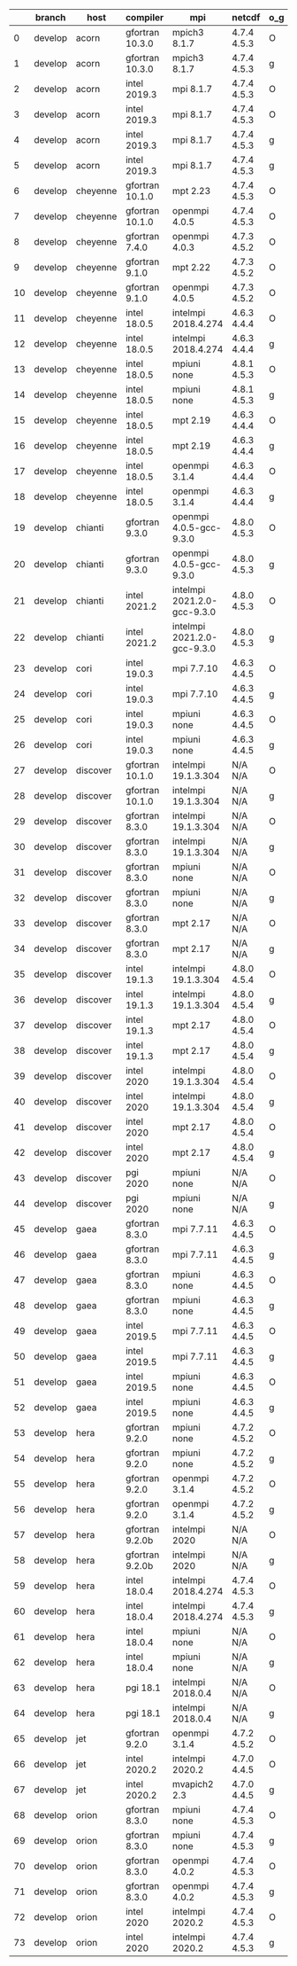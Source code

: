 |    | branch   | host     | compiler        | mpi                         | netcdf      | o_g   | os     | build   | u_pass   | u_fail   | s_pass   | s_fail   | e_pass   | e_fail   | nuopc_pass   | nuopc_fail   | artifacts_hash                                                                                                                                                        | modified                  |
|----|----------|----------|-----------------|-----------------------------|-------------|-------|--------|---------|----------|----------|----------|----------|----------|----------|--------------|--------------|-----------------------------------------------------------------------------------------------------------------------------------------------------------------------|---------------------------|
|  0 | develop  | acorn    | gfortran 10.3.0 | mpich3 8.1.7                | 4.7.4 4.5.3 | O     | Linux  | pass    | 13685    | 0        | 49       | 0        | 80       | 0        | 50           | 0            | [artifacts](https://github.com/esmf-org/esmf-test-artifacts/tree/2504ac18d51d5dd3b413c4f1a5b7deb9340be71a/develop/acorn/gfortran/10.3.0/O/mpich3/8.1.7)               | 1647306466.3060899        |
|  1 | develop  | acorn    | gfortran 10.3.0 | mpich3 8.1.7                | 4.7.4 4.5.3 | g     | Linux  | pass    | 13685    | 0        | 49       | 0        | 80       | 0        | 50           | 0            | [artifacts](https://github.com/esmf-org/esmf-test-artifacts/tree/7b0fdb15252ed09820e6d309dff6a06b7dc2ba38/develop/acorn/gfortran/10.3.0/g/mpich3/8.1.7)               | 1647306466.3061476        |
|  2 | develop  | acorn    | intel 2019.3    | mpi 8.1.7                   | 4.7.4 4.5.3 | O     | Linux  | pass    | 13685    | 0        | 49       | 0        | 80       | 0        | 50           | 0            | [artifacts](https://github.com/esmf-org/esmf-test-artifacts/tree/850257badeb16134616290d63cbd8dba22a7703f/develop/acorn/intel/2019.3/O/mpi/8.1.7)                     | 1647306466.3061428        |
|  3 | develop  | acorn    | intel 2019.3    | mpi 8.1.7                   | 4.7.4 4.5.3 | O     | Unicos | pass    | fail     | fail     | fail     | fail     | fail     | fail     | 0            | 50           | [artifacts](https://github.com/esmf-org/esmf-test-artifacts/tree/537dce143b8c96e7a2defa801509fd756a5d1027/develop/acorn/intel/2019.3/O/mpi/8.1.7)                     | 2022-03-16 01:32:13 +0000 |
|  4 | develop  | acorn    | intel 2019.3    | mpi 8.1.7                   | 4.7.4 4.5.3 | g     | Linux  | pass    | 13685    | 0        | 49       | 0        | 80       | 0        | 50           | 0            | [artifacts](https://github.com/esmf-org/esmf-test-artifacts/tree/8910a1c5bc1098903517ab6e1b288dfe666d77dc/develop/acorn/intel/2019.3/g/mpi/8.1.7)                     | 1647306466.3061357        |
|  5 | develop  | acorn    | intel 2019.3    | mpi 8.1.7                   | 4.7.4 4.5.3 | g     | Unicos | pass    | fail     | fail     | fail     | fail     | fail     | fail     | 0            | 50           | [artifacts](https://github.com/esmf-org/esmf-test-artifacts/tree/3b9267f1f9cad42eeab91d03553da98f527f5ae4/develop/acorn/intel/2019.3/g/mpi/8.1.7)                     | 2022-03-16 01:33:37 +0000 |
|  6 | develop  | cheyenne | gfortran 10.1.0 | mpt 2.23                    | 4.7.4 4.5.3 | O     | Linux  | pass    | 13685    | 0        | 49       | 0        | 80       | 0        | 50           | 0            | [artifacts](https://github.com/esmf-org/esmf-test-artifacts/tree/5cf6f7e6d1804566cd8f03b54db0e30be7898c55/develop/cheyenne/gfortran/10.1.0/O/mpt/2.23)                | 2022-03-15 06:36:10 -0600 |
|  7 | develop  | cheyenne | gfortran 10.1.0 | openmpi 4.0.5               | 4.7.4 4.5.3 | O     | Linux  | pass    | 13685    | 0        | 49       | 0        | 80       | 0        | 50           | 0            | [artifacts](https://github.com/esmf-org/esmf-test-artifacts/tree/013c689618c31bdf65c6727e6e3e59e618865f7b/develop/cheyenne/gfortran/10.1.0/O/openmpi/4.0.5)           | 2022-03-15 06:41:30 -0600 |
|  8 | develop  | cheyenne | gfortran 7.4.0  | openmpi 4.0.3               | 4.7.3 4.5.2 | O     | Linux  | pass    | 13685    | 0        | 49       | 0        | 80       | 0        | 50           | 0            | [artifacts](https://github.com/esmf-org/esmf-test-artifacts/tree/5cf6f7e6d1804566cd8f03b54db0e30be7898c55/develop/cheyenne/gfortran/7.4.0/O/openmpi/4.0.3)            | 2022-03-15 06:36:10 -0600 |
|  9 | develop  | cheyenne | gfortran 9.1.0  | mpt 2.22                    | 4.7.3 4.5.2 | O     | Linux  | pass    | 13685    | 0        | 49       | 0        | 80       | 0        | 50           | 0            | [artifacts](https://github.com/esmf-org/esmf-test-artifacts/tree/741f6a6224b2aa2adff48e9e42dcc7e1a033b458/develop/cheyenne/gfortran/9.1.0/O/mpt/2.22)                 | 2022-03-15 06:34:45 -0600 |
| 10 | develop  | cheyenne | gfortran 9.1.0  | openmpi 4.0.5               | 4.7.3 4.5.2 | O     | Linux  | pass    | 13685    | 0        | 49       | 0        | 80       | 0        | 50           | 0            | [artifacts](https://github.com/esmf-org/esmf-test-artifacts/tree/5fda5129096d886b4af578358ac62a9d318f125c/develop/cheyenne/gfortran/9.1.0/O/openmpi/4.0.5)            | 2022-03-15 06:38:41 -0600 |
| 11 | develop  | cheyenne | intel 18.0.5    | intelmpi 2018.4.274         | 4.6.3 4.4.4 | O     | Linux  | pass    | 13685    | 0        | 49       | 0        | 80       | 0        | 50           | 0            | [artifacts](https://github.com/esmf-org/esmf-test-artifacts/tree/066bba4859463b854e0897858e8b75283756b76f/develop/cheyenne/intel/18.0.5/O/intelmpi/2018.4.274)        | 2022-03-10 07:41:29 -0700 |
| 12 | develop  | cheyenne | intel 18.0.5    | intelmpi 2018.4.274         | 4.6.3 4.4.4 | g     | Linux  | pass    | 13685    | 0        | 49       | 0        | 80       | 0        | 50           | 0            | [artifacts](https://github.com/esmf-org/esmf-test-artifacts/tree/386ef7e7120e213f039fefc5d600d2856991ea84/develop/cheyenne/intel/18.0.5/g/intelmpi/2018.4.274)        | 2022-03-10 07:48:54 -0700 |
| 13 | develop  | cheyenne | intel 18.0.5    | mpiuni none                 | 4.8.1 4.5.3 | O     | Linux  | pass    | 12158    | 0        | 8        | 0        | 43       | 0        | 0            | 50           | [artifacts](https://github.com/esmf-org/esmf-test-artifacts/tree/821726b7933afd7eb963317f5b8694f2efd2ef60/develop/cheyenne/intel/18.0.5/O/mpiuni/none)                | 2022-03-10 07:19:20 -0700 |
| 14 | develop  | cheyenne | intel 18.0.5    | mpiuni none                 | 4.8.1 4.5.3 | g     | Linux  | pass    | 12158    | 0        | 8        | 0        | 43       | 0        | 0            | 50           | [artifacts](https://github.com/esmf-org/esmf-test-artifacts/tree/27421bde6123aaae0380e9442b199131ba200b41/develop/cheyenne/intel/18.0.5/g/mpiuni/none)                | 2022-03-10 07:29:15 -0700 |
| 15 | develop  | cheyenne | intel 18.0.5    | mpt 2.19                    | 4.6.3 4.4.4 | O     | Linux  | pass    | 13685    | 0        | 49       | 0        | 80       | 0        | 50           | 0            | [artifacts](https://github.com/esmf-org/esmf-test-artifacts/tree/cb5b881a8de76167180cb41adf1f49b1ea7e4357/develop/cheyenne/intel/18.0.5/O/mpt/2.19)                   | 2022-03-10 07:48:19 -0700 |
| 16 | develop  | cheyenne | intel 18.0.5    | mpt 2.19                    | 4.6.3 4.4.4 | g     | Linux  | pass    | 13685    | 0        | 49       | 0        | 80       | 0        | 50           | 0            | [artifacts](https://github.com/esmf-org/esmf-test-artifacts/tree/cf7d5cbff768b8a69e7e3f86d7d7da0fc4cdbc43/develop/cheyenne/intel/18.0.5/g/mpt/2.19)                   | 2022-03-10 07:55:08 -0700 |
| 17 | develop  | cheyenne | intel 18.0.5    | openmpi 3.1.4               | 4.6.3 4.4.4 | O     | Linux  | pass    | 13685    | 0        | 49       | 0        | 80       | 0        | 50           | 0            | [artifacts](https://github.com/esmf-org/esmf-test-artifacts/tree/5bf71b1ce02a1749f661451d95dedb451a7c117c/develop/cheyenne/intel/18.0.5/O/openmpi/3.1.4)              | 2022-03-10 07:43:42 -0700 |
| 18 | develop  | cheyenne | intel 18.0.5    | openmpi 3.1.4               | 4.6.3 4.4.4 | g     | Linux  | pass    | 13685    | 0        | 49       | 0        | 80       | 0        | 50           | 0            | [artifacts](https://github.com/esmf-org/esmf-test-artifacts/tree/9a271a153d2f4624a5503106f60b38a48682cc7e/develop/cheyenne/intel/18.0.5/g/openmpi/3.1.4)              | 2022-03-10 07:50:13 -0700 |
| 19 | develop  | chianti  | gfortran 9.3.0  | openmpi 4.0.5-gcc-9.3.0     | 4.8.0 4.5.3 | O     | Linux  | pass    | 13268    | 1        | 49       | 0        | 80       | 0        | 44           | 6            | [artifacts](https://github.com/esmf-org/esmf-test-artifacts/tree/ebb6d31c5dd876d646259812e3a120ad4323e7e3/develop/chianti/gfortran/9.3.0/O/openmpi/4.0.5-gcc-9.3.0)   | 2022-03-16 01:54:27 -0400 |
| 20 | develop  | chianti  | gfortran 9.3.0  | openmpi 4.0.5-gcc-9.3.0     | 4.8.0 4.5.3 | g     | Linux  | pass    | 13269    | 0        | 49       | 0        | 80       | 0        | 44           | 6            | [artifacts](https://github.com/esmf-org/esmf-test-artifacts/tree/438c8be73baa035476c27dd90c1b51e94c20434f/develop/chianti/gfortran/9.3.0/g/openmpi/4.0.5-gcc-9.3.0)   | 2022-03-16 02:48:16 -0400 |
| 21 | develop  | chianti  | intel 2021.2    | intelmpi 2021.2.0-gcc-9.3.0 | 4.8.0 4.5.3 | O     | Linux  | pass    | 13269    | 0        | 49       | 0        | 80       | 0        | 44           | 6            | [artifacts](https://github.com/esmf-org/esmf-test-artifacts/tree/657a535f3df45efb8b20a0e784a3f510005e8a59/develop/chianti/intel/2021.2/O/intelmpi/2021.2.0-gcc-9.3.0) | 2022-03-16 02:23:24 -0400 |
| 22 | develop  | chianti  | intel 2021.2    | intelmpi 2021.2.0-gcc-9.3.0 | 4.8.0 4.5.3 | g     | Linux  | pass    | 13269    | 0        | 49       | 0        | 80       | 0        | 44           | 6            | [artifacts](https://github.com/esmf-org/esmf-test-artifacts/tree/13236b1163958fc3111bc24475b15478f6121542/develop/chianti/intel/2021.2/g/intelmpi/2021.2.0-gcc-9.3.0) | 2022-03-16 03:18:27 -0400 |
| 23 | develop  | cori     | intel 19.0.3    | mpi 7.7.10                  | 4.6.3 4.4.5 | O     | Unicos | pass    | 13670    | 15       | 49       | 0        | 80       | 0        | 50           | 0            | [artifacts](https://github.com/esmf-org/esmf-test-artifacts/tree/1acc7d5916161bf9f66a3002f0db0be2089b859b/develop/cori/intel/19.0.3/O/mpi/7.7.10)                     | 2022-03-15 13:39:53 -0700 |
| 24 | develop  | cori     | intel 19.0.3    | mpi 7.7.10                  | 4.6.3 4.4.5 | g     | Unicos | pass    | fail     | fail     | fail     | fail     | fail     | fail     | 0            | 0            | [artifacts](https://github.com/esmf-org/esmf-test-artifacts/tree/37651773fb374e18bc7d0aa02d60440d00e778dc/develop/cori/intel/19.0.3/g/mpi/7.7.10)                     | 2022-03-15 18:48:14 -0700 |
| 25 | develop  | cori     | intel 19.0.3    | mpiuni none                 | 4.6.3 4.4.5 | O     | Unicos | pass    | 12143    | 15       | 8        | 0        | 43       | 0        | 0            | 50           | [artifacts](https://github.com/esmf-org/esmf-test-artifacts/tree/4e8ad129e719e7c5b50680c9d10f3b88ee5c098f/develop/cori/intel/19.0.3/O/mpiuni/none)                    | 2022-03-15 07:54:26 -0700 |
| 26 | develop  | cori     | intel 19.0.3    | mpiuni none                 | 4.6.3 4.4.5 | g     | Unicos | pass    | 12143    | 15       | 8        | 0        | 43       | 0        | 0            | 50           | [artifacts](https://github.com/esmf-org/esmf-test-artifacts/tree/9e9c793aced6fc38b4f60782267c850042e3536c/develop/cori/intel/19.0.3/g/mpiuni/none)                    | 2022-03-15 14:44:04 -0700 |
| 27 | develop  | discover | gfortran 10.1.0 | intelmpi 19.1.3.304         | N/A N/A     | O     | Linux  | pass    | 13254    | 15       | 49       | 0        | 80       | 0        | 50           | 0            | [artifacts](https://github.com/esmf-org/esmf-test-artifacts/tree/d7fb0d8aac6c635832ef81648c8ae2119fda1b70/develop/discover/gfortran/10.1.0/O/intelmpi/19.1.3.304)     | 2022-03-16 01:44:45 -0400 |
| 28 | develop  | discover | gfortran 10.1.0 | intelmpi 19.1.3.304         | N/A N/A     | g     | Linux  | pass    | 13254    | 15       | 49       | 0        | 80       | 0        | 50           | 0            | [artifacts](https://github.com/esmf-org/esmf-test-artifacts/tree/5d7a9cabb1a5f2cfaecb74d9b18f20be11ac0fad/develop/discover/gfortran/10.1.0/g/intelmpi/19.1.3.304)     | 2022-03-16 01:50:50 -0400 |
| 29 | develop  | discover | gfortran 8.3.0  | intelmpi 19.1.3.304         | N/A N/A     | O     | Linux  | pass    | 13254    | 15       | 49       | 0        | 80       | 0        | 50           | 0            | [artifacts](https://github.com/esmf-org/esmf-test-artifacts/tree/d16b72734ccca8cda77a42ee7e56bbc7015cf0c5/develop/discover/gfortran/8.3.0/O/intelmpi/19.1.3.304)      | 2022-03-16 01:41:07 -0400 |
| 30 | develop  | discover | gfortran 8.3.0  | intelmpi 19.1.3.304         | N/A N/A     | g     | Linux  | pass    | 13254    | 15       | 49       | 0        | 80       | 0        | 50           | 0            | [artifacts](https://github.com/esmf-org/esmf-test-artifacts/tree/aaecfcdfbb869ff7f58ca85aeface5ec4ef65adb/develop/discover/gfortran/8.3.0/g/intelmpi/19.1.3.304)      | 2022-03-16 01:52:30 -0400 |
| 31 | develop  | discover | gfortran 8.3.0  | mpiuni none                 | N/A N/A     | O     | Linux  | pass    | 11742    | 0        | 8        | 0        | 43       | 0        | 0            | 50           | [artifacts](https://github.com/esmf-org/esmf-test-artifacts/tree/8c0671fc1e79353c44c7be3513be366c4ecc9fdc/develop/discover/gfortran/8.3.0/O/mpiuni/none)              | 2022-03-16 01:31:38 -0400 |
| 32 | develop  | discover | gfortran 8.3.0  | mpiuni none                 | N/A N/A     | g     | Linux  | pass    | 11742    | 0        | 8        | 0        | 43       | 0        | 0            | 50           | [artifacts](https://github.com/esmf-org/esmf-test-artifacts/tree/6384eadb94d8cf0ecb58375e334446c5a6198d77/develop/discover/gfortran/8.3.0/g/mpiuni/none)              | 2022-03-16 01:42:22 -0400 |
| 33 | develop  | discover | gfortran 8.3.0  | mpt 2.17                    | N/A N/A     | O     | Linux  | pass    | 13269    | 0        | 49       | 0        | 80       | 0        | 46           | 4            | [artifacts](https://github.com/esmf-org/esmf-test-artifacts/tree/e5439bba24b970ebf58deebc04df4d271a3e9531/develop/discover/gfortran/8.3.0/O/mpt/2.17)                 | 2022-03-16 01:33:56 -0400 |
| 34 | develop  | discover | gfortran 8.3.0  | mpt 2.17                    | N/A N/A     | g     | Linux  | pass    | 13269    | 0        | 49       | 0        | 80       | 0        | 46           | 4            | [artifacts](https://github.com/esmf-org/esmf-test-artifacts/tree/18606aa6aa20441c88cd6b464153988e7139ba34/develop/discover/gfortran/8.3.0/g/mpt/2.17)                 | 2022-03-16 01:42:44 -0400 |
| 35 | develop  | discover | intel 19.1.3    | intelmpi 19.1.3.304         | 4.8.0 4.5.4 | O     | Linux  | pass    | 13269    | 0        | 49       | 0        | 80       | 0        | 50           | 0            | [artifacts](https://github.com/esmf-org/esmf-test-artifacts/tree/653a61f8586896704e510cceaf54baa7ebc2c68d/develop/discover/intel/19.1.3/O/intelmpi/19.1.3.304)        | 2022-03-16 01:54:16 -0400 |
| 36 | develop  | discover | intel 19.1.3    | intelmpi 19.1.3.304         | 4.8.0 4.5.4 | g     | Linux  | pass    | 13269    | 0        | 49       | 0        | 80       | 0        | 50           | 0            | [artifacts](https://github.com/esmf-org/esmf-test-artifacts/tree/613df32fe970214215dc16de3b5e7859e8c63aa6/develop/discover/intel/19.1.3/g/intelmpi/19.1.3.304)        | 2022-03-16 02:02:06 -0400 |
| 37 | develop  | discover | intel 19.1.3    | mpt 2.17                    | 4.8.0 4.5.4 | O     | Linux  | pass    | 13269    | 0        | 49       | 0        | 80       | 0        | 50           | 0            | [artifacts](https://github.com/esmf-org/esmf-test-artifacts/tree/d7fb0d8aac6c635832ef81648c8ae2119fda1b70/develop/discover/intel/19.1.3/O/mpt/2.17)                   | 2022-03-16 01:44:45 -0400 |
| 38 | develop  | discover | intel 19.1.3    | mpt 2.17                    | 4.8.0 4.5.4 | g     | Linux  | pass    | 13269    | 0        | 49       | 0        | 80       | 0        | 50           | 0            | [artifacts](https://github.com/esmf-org/esmf-test-artifacts/tree/3d6cbbdc6428d777fc2d2e2ba038a67aa3947cd3/develop/discover/intel/19.1.3/g/mpt/2.17)                   | 2022-03-16 01:53:11 -0400 |
| 39 | develop  | discover | intel 2020      | intelmpi 19.1.3.304         | 4.8.0 4.5.4 | O     | Linux  | pass    | 13685    | 0        | 49       | 0        | 80       | 0        | 50           | 0            | [artifacts](https://github.com/esmf-org/esmf-test-artifacts/tree/86ecb31d4c61b3249cdca3c59669c5bc87b173d3/develop/discover/intel/2020/O/intelmpi/19.1.3.304)          | 2022-03-15 01:59:22 -0400 |
| 40 | develop  | discover | intel 2020      | intelmpi 19.1.3.304         | 4.8.0 4.5.4 | g     | Linux  | pass    | 13685    | 0        | 49       | 0        | 80       | 0        | 50           | 0            | [artifacts](https://github.com/esmf-org/esmf-test-artifacts/tree/71cd5af7b3cdebadff4d9c6bf2bbcd1a1c1c4703/develop/discover/intel/2020/g/intelmpi/19.1.3.304)          | 2022-03-15 02:02:40 -0400 |
| 41 | develop  | discover | intel 2020      | mpt 2.17                    | 4.8.0 4.5.4 | O     | Linux  | pass    | 13685    | 0        | 49       | 0        | 80       | 0        | 50           | 0            | [artifacts](https://github.com/esmf-org/esmf-test-artifacts/tree/587eafa837df88de8b9c66b6881ce98d80bdca06/develop/discover/intel/2020/O/mpt/2.17)                     | 2022-03-15 01:50:46 -0400 |
| 42 | develop  | discover | intel 2020      | mpt 2.17                    | 4.8.0 4.5.4 | g     | Linux  | pass    | 13685    | 0        | 49       | 0        | 80       | 0        | 50           | 0            | [artifacts](https://github.com/esmf-org/esmf-test-artifacts/tree/b7395ca1866bca4e4c8378c6c2ea3070f557b507/develop/discover/intel/2020/g/mpt/2.17)                     | 2022-03-15 01:53:19 -0400 |
| 43 | develop  | discover | pgi 2020        | mpiuni none                 | N/A N/A     | O     | Linux  | pass    | 11120    | 622      | 6        | 2        | 40       | 3        | 0            | 50           | [artifacts](https://github.com/esmf-org/esmf-test-artifacts/tree/b9cd9bf6a6ffb5ca3fc871a71df0872e039b7c06/develop/discover/pgi/2020/O/mpiuni/none)                    | 2022-03-16 02:49:01 -0400 |
| 44 | develop  | discover | pgi 2020        | mpiuni none                 | N/A N/A     | g     | Linux  | pass    | 11536    | 622      | 4        | 4        | 40       | 3        | 0            | 50           | [artifacts](https://github.com/esmf-org/esmf-test-artifacts/tree/69b20b8d7917e8dfc5f28e89d35a03e94cbcbc3d/develop/discover/pgi/2020/g/mpiuni/none)                    | 2022-03-15 03:06:08 -0400 |
| 45 | develop  | gaea     | gfortran 8.3.0  | mpi 7.7.11                  | 4.6.3 4.4.5 | O     | Unicos | pass    | 13268    | 1        | 49       | 0        | 80       | 0        | 47           | 3            | [artifacts](https://github.com/esmf-org/esmf-test-artifacts/tree/185782d1bd3d4828da685a7476a531697bcedd0f/develop/gaea/gfortran/8.3.0/O/mpi/7.7.11)                   | 2022-03-16 01:59:07 -0400 |
| 46 | develop  | gaea     | gfortran 8.3.0  | mpi 7.7.11                  | 4.6.3 4.4.5 | g     | Unicos | pass    | 13268    | 1        | 49       | 0        | 80       | 0        | 47           | 3            | [artifacts](https://github.com/esmf-org/esmf-test-artifacts/tree/7042c40fdbb74d5927d6e72ba41446758771a4fe/develop/gaea/gfortran/8.3.0/g/mpi/7.7.11)                   | 2022-03-16 02:35:02 -0400 |
| 47 | develop  | gaea     | gfortran 8.3.0  | mpiuni none                 | 4.6.3 4.4.5 | O     | Unicos | pass    | 11742    | 0        | 8        | 0        | 43       | 0        | 0            | 50           | [artifacts](https://github.com/esmf-org/esmf-test-artifacts/tree/d5b62e60aab07ae47fc6cfbfef318e04519915aa/develop/gaea/gfortran/8.3.0/O/mpiuni/none)                  | 2022-03-16 01:32:37 -0400 |
| 48 | develop  | gaea     | gfortran 8.3.0  | mpiuni none                 | 4.6.3 4.4.5 | g     | Unicos | pass    | 11742    | 0        | 8        | 0        | 43       | 0        | 0            | 50           | [artifacts](https://github.com/esmf-org/esmf-test-artifacts/tree/cc45be0567152fea58239de385bfa44b6a1d7f15/develop/gaea/gfortran/8.3.0/g/mpiuni/none)                  | 2022-03-16 02:23:01 -0400 |
| 49 | develop  | gaea     | intel 2019.5    | mpi 7.7.11                  | 4.6.3 4.4.5 | O     | Unicos | pass    | 13254    | 15       | 49       | 0        | 80       | 0        | 47           | 3            | [artifacts](https://github.com/esmf-org/esmf-test-artifacts/tree/e9fea4db4a7ed206e9ce7eac9a003b71f4846518/develop/gaea/intel/2019.5/O/mpi/7.7.11)                     | 2022-03-16 01:45:54 -0400 |
| 50 | develop  | gaea     | intel 2019.5    | mpi 7.7.11                  | 4.6.3 4.4.5 | g     | Unicos | pass    | 13254    | 15       | 49       | 0        | 80       | 0        | 47           | 3            | [artifacts](https://github.com/esmf-org/esmf-test-artifacts/tree/7947f4f3b98a3b7c1fdb90d9cca6c4a69993f0a0/develop/gaea/intel/2019.5/g/mpi/7.7.11)                     | 2022-03-16 01:51:52 -0400 |
| 51 | develop  | gaea     | intel 2019.5    | mpiuni none                 | 4.6.3 4.4.5 | O     | Unicos | pass    | 11727    | 15       | 8        | 0        | 43       | 0        | 0            | 50           | [artifacts](https://github.com/esmf-org/esmf-test-artifacts/tree/f71e3335a5a923b76b52b7b693cc409a9458a439/develop/gaea/intel/2019.5/O/mpiuni/none)                    | 2022-03-16 01:23:48 -0400 |
| 52 | develop  | gaea     | intel 2019.5    | mpiuni none                 | 4.6.3 4.4.5 | g     | Unicos | pass    | 11727    | 15       | 8        | 0        | 43       | 0        | 0            | 50           | [artifacts](https://github.com/esmf-org/esmf-test-artifacts/tree/a09ea90886dd756c2abb92db08ce81aa70293360/develop/gaea/intel/2019.5/g/mpiuni/none)                    | 2022-03-16 01:38:56 -0400 |
| 53 | develop  | hera     | gfortran 9.2.0  | mpiuni none                 | 4.7.2 4.5.2 | O     | Linux  | pass    | 12158    | 0        | 8        | 0        | 43       | 0        | 0            | 50           | [artifacts](https://github.com/esmf-org/esmf-test-artifacts/tree/8204e19226752296f0d282afc2f265ae62a44895/develop/hera/gfortran/9.2.0/O/mpiuni/none)                  | 2022-03-15 10:24:16 +0000 |
| 54 | develop  | hera     | gfortran 9.2.0  | mpiuni none                 | 4.7.2 4.5.2 | g     | Linux  | pass    | 12158    | 0        | 8        | 0        | 43       | 0        | 0            | 50           | [artifacts](https://github.com/esmf-org/esmf-test-artifacts/tree/6e7d76ff00d60ce3228f794e227adee3c1490f1b/develop/hera/gfortran/9.2.0/g/mpiuni/none)                  | 2022-03-15 10:30:28 +0000 |
| 55 | develop  | hera     | gfortran 9.2.0  | openmpi 3.1.4               | 4.7.2 4.5.2 | O     | Linux  | pass    | 13685    | 0        | 49       | 0        | 80       | 0        | 50           | 0            | [artifacts](https://github.com/esmf-org/esmf-test-artifacts/tree/e25f6bcd8cc6edb1b6907c5a0517f9980e6ccafd/develop/hera/gfortran/9.2.0/O/openmpi/3.1.4)                | 2022-03-15 12:06:05 +0000 |
| 56 | develop  | hera     | gfortran 9.2.0  | openmpi 3.1.4               | 4.7.2 4.5.2 | g     | Linux  | pass    | 13685    | 0        | 49       | 0        | 80       | 0        | 50           | 0            | [artifacts](https://github.com/esmf-org/esmf-test-artifacts/tree/2261d19a4d7de4fa4d5ec81e4bf0d847ebc38202/develop/hera/gfortran/9.2.0/g/openmpi/3.1.4)                | 2022-03-15 12:07:09 +0000 |
| 57 | develop  | hera     | gfortran 9.2.0b | intelmpi 2020               | N/A N/A     | O     | Linux  | pass    | 0        | 8807     | 0        | 49       | 0        | 80       | 0            | 50           | [artifacts](https://github.com/esmf-org/esmf-test-artifacts/tree/b1613e9805e3979d771e07ddaa2c972010200a46/develop/hera/gfortran/9.2.0b/O/intelmpi/2020)               | 2022-03-15 10:27:58 +0000 |
| 58 | develop  | hera     | gfortran 9.2.0b | intelmpi 2020               | N/A N/A     | g     | Linux  | pass    | 0        | 8807     | 0        | 49       | 0        | 80       | 0            | 50           | [artifacts](https://github.com/esmf-org/esmf-test-artifacts/tree/cb42475c258bde9c006f644b80455d3ce9e32d84/develop/hera/gfortran/9.2.0b/g/intelmpi/2020)               | 2022-03-15 10:28:55 +0000 |
| 59 | develop  | hera     | intel 18.0.4    | intelmpi 2018.4.274         | 4.7.4 4.5.3 | O     | Linux  | pass    | 13685    | 0        | 49       | 0        | 80       | 0        | 50           | 0            | [artifacts](https://github.com/esmf-org/esmf-test-artifacts/tree/9038556b2d4d16f93913583e8b65fe663e8f4b6f/develop/hera/intel/18.0.4/O/intelmpi/2018.4.274)            | 2022-03-15 11:06:01 +0000 |
| 60 | develop  | hera     | intel 18.0.4    | intelmpi 2018.4.274         | 4.7.4 4.5.3 | g     | Linux  | pass    | 13685    | 0        | 49       | 0        | 80       | 0        | 50           | 0            | [artifacts](https://github.com/esmf-org/esmf-test-artifacts/tree/9038556b2d4d16f93913583e8b65fe663e8f4b6f/develop/hera/intel/18.0.4/g/intelmpi/2018.4.274)            | 2022-03-15 11:06:01 +0000 |
| 61 | develop  | hera     | intel 18.0.4    | mpiuni none                 | N/A N/A     | O     | Linux  | fail    | fail     | fail     | fail     | fail     | fail     | fail     | 0            | 50           | [artifacts](https://github.com/esmf-org/esmf-test-artifacts/tree/d880bb761e0de59928bc70485f44b8ba18026aa7/develop/hera/intel/18.0.4/O/mpiuni/none)                    | 2022-03-15 10:06:21 +0000 |
| 62 | develop  | hera     | intel 18.0.4    | mpiuni none                 | N/A N/A     | g     | Linux  | fail    | fail     | fail     | fail     | fail     | fail     | fail     | 0            | 50           | [artifacts](https://github.com/esmf-org/esmf-test-artifacts/tree/b3ec24bd05ce7acf6c73bc1ec88baf885e275c82/develop/hera/intel/18.0.4/g/mpiuni/none)                    | 2022-03-15 10:06:19 +0000 |
| 63 | develop  | hera     | pgi 18.1        | intelmpi 2018.0.4           | N/A N/A     | O     | Linux  | fail    | fail     | fail     | fail     | fail     | fail     | fail     | 0            | 50           | [artifacts](https://github.com/esmf-org/esmf-test-artifacts/tree/334e08fb41af41392d5e9ae688f74d8b9e5b9a61/develop/hera/pgi/18.1/O/intelmpi/2018.0.4)                  | 2022-03-15 12:09:06 +0000 |
| 64 | develop  | hera     | pgi 18.1        | intelmpi 2018.0.4           | N/A N/A     | g     | Linux  | fail    | fail     | fail     | fail     | fail     | fail     | fail     | 0            | 50           | [artifacts](https://github.com/esmf-org/esmf-test-artifacts/tree/f614f2c3840af1a5d71434f7d8c933e1fcff36b8/develop/hera/pgi/18.1/g/intelmpi/2018.0.4)                  | 2022-03-15 12:13:03 +0000 |
| 65 | develop  | jet      | gfortran 9.2.0  | openmpi 3.1.4               | 4.7.2 4.5.2 | O     | Linux  | pass    | pending  | pending  | pending  | pending  | pending  | pending  | pending      | pending      | [artifacts](https://github.com/esmf-org/esmf-test-artifacts/tree/7cc06e83b3b83e5fdfbce1a938dd9b24437bfbf7/develop/jet/gfortran/9.2.0/O/openmpi/3.1.4)                 | 2022-03-15 04:00:54 +0000 |
| 66 | develop  | jet      | intel 2020.2    | intelmpi 2020.2             | 4.7.0 4.4.5 | O     | Linux  | pass    | pending  | pending  | pending  | pending  | pending  | pending  | pending      | pending      | [artifacts](https://github.com/esmf-org/esmf-test-artifacts/tree/d47875f452f51ce1f4d3e6051dde36fe8912ab5e/develop/jet/intel/2020.2/O/intelmpi/2020.2)                 | 2022-03-15 04:05:35 +0000 |
| 67 | develop  | jet      | intel 2020.2    | mvapich2 2.3                | 4.7.0 4.4.5 | g     | Linux  | pass    | 13685    | 0        | 49       | 0        | 80       | 0        | 44           | 6            | [artifacts](https://github.com/esmf-org/esmf-test-artifacts/tree/c855a4b265350ee18ddc2789f4b4a16d9b91d548/develop/jet/intel/2020.2/g/mvapich2/2.3)                    | 1647314302.1531837        |
| 68 | develop  | orion    | gfortran 8.3.0  | mpiuni none                 | 4.7.4 4.5.3 | O     | Linux  | pass    | 12158    | 0        | 8        | 0        | 43       | 0        | 0            | 50           | [artifacts](https://github.com/esmf-org/esmf-test-artifacts/tree/9a8ef2e08f57a9f770dfba1d8c7e9b66bc690703/develop/orion/gfortran/8.3.0/O/mpiuni/none)                 | 2022-03-15 02:59:14 -0500 |
| 69 | develop  | orion    | gfortran 8.3.0  | mpiuni none                 | 4.7.4 4.5.3 | g     | Linux  | pass    | 12158    | 0        | 8        | 0        | 43       | 0        | 0            | 50           | [artifacts](https://github.com/esmf-org/esmf-test-artifacts/tree/db9cce84f6bf269e8e71dc08959ef6036213addf/develop/orion/gfortran/8.3.0/g/mpiuni/none)                 | 2022-03-15 03:08:54 -0500 |
| 70 | develop  | orion    | gfortran 8.3.0  | openmpi 4.0.2               | 4.7.4 4.5.3 | O     | Linux  | pass    | 13685    | 0        | 49       | 0        | 80       | 0        | 50           | 0            | [artifacts](https://github.com/esmf-org/esmf-test-artifacts/tree/b6d3140302dd3fc3322e5d0dc7f52803016b4821/develop/orion/gfortran/8.3.0/O/openmpi/4.0.2)               | 2022-03-15 03:07:20 -0500 |
| 71 | develop  | orion    | gfortran 8.3.0  | openmpi 4.0.2               | 4.7.4 4.5.3 | g     | Linux  | pass    | 13685    | 0        | 49       | 0        | 80       | 0        | 50           | 0            | [artifacts](https://github.com/esmf-org/esmf-test-artifacts/tree/4e2deadf6a17325230a4cd0543b5745ef998f5e9/develop/orion/gfortran/8.3.0/g/openmpi/4.0.2)               | 2022-03-15 03:13:25 -0500 |
| 72 | develop  | orion    | intel 2020      | intelmpi 2020.2             | 4.7.4 4.5.3 | O     | Linux  | pass    | fail     | fail     | fail     | fail     | fail     | fail     | 0            | 0            | [artifacts](https://github.com/esmf-org/esmf-test-artifacts/tree/147457a7ed0837605ae9932485ad1ce2e5e6dfda/develop/orion/intel/2020/O/intelmpi/2020.2)                 | 2022-03-15 06:42:14 -0500 |
| 73 | develop  | orion    | intel 2020      | intelmpi 2020.2             | 4.7.4 4.5.3 | g     | Linux  | pass    | fail     | fail     | fail     | fail     | fail     | fail     | 0            | 0            | [artifacts](https://github.com/esmf-org/esmf-test-artifacts/tree/de888658ffc5c722aae80f4e8884621f7ca2ce05/develop/orion/intel/2020/g/intelmpi/2020.2)                 | 2022-03-15 06:37:14 -0500 |